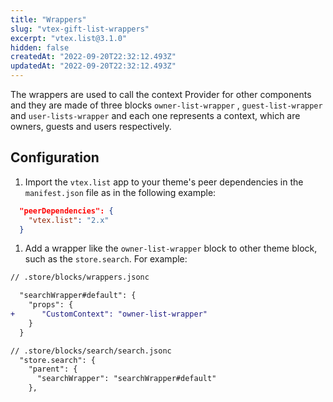 ```yaml
---
title: "Wrappers"
slug: "vtex-gift-list-wrappers"
excerpt: "vtex.list@3.1.0"
hidden: false
createdAt: "2022-09-20T22:32:12.493Z"
updatedAt: "2022-09-20T22:32:12.493Z"
---
```

The wrappers are used to call the context Provider for other components and they are made of three blocks `owner-list-wrapper` , `guest-list-wrapper` and `user-lists-wrapper` and each one represents a context, which are owners, guests and users respectively.

## Configuration

1. Import the `vtex.list` app to your theme's peer dependencies in the `manifest.json` file as in the following example:

```json
  "peerDependencies": {
    "vtex.list": "2.x"
  }
```

1. Add a wrapper like the `owner-list-wrapper` block to other theme block, such as the `store.search`. For example:

```diff
// .store/blocks/wrappers.jsonc

  "searchWrapper#default": {
    "props": {
+      "CustomContext": "owner-list-wrapper"
    }
  }

// .store/blocks/search/search.jsonc
  "store.search": {
    "parent": {
      "searchWrapper": "searchWrapper#default"
    },
```